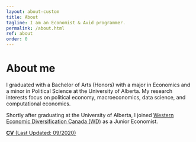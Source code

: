 ```yaml
---
layout: about-custom
title: About
tagline: I am an Economist & Avid programmer.
permalink: /about.html
ref: about
order: 0
---
```

# About me
I graduated with a Bachelor of Arts (Honors) with a major in Economics and a minor in Political Science at the University of Alberta. My research interests focus on political economy, macroeconomics, data science, and computational economics. 

Shortly after graduating at the University of Alberta, I joined [Western Economic Diversification Canada (WD)](https://www.wd-deo.gc.ca/eng/home.asp) as a Junior Economist. 

[**CV** (Last Updated: 09/2020)](LJ-Valencia-CV.pdf) &nbsp; <font size="3">
